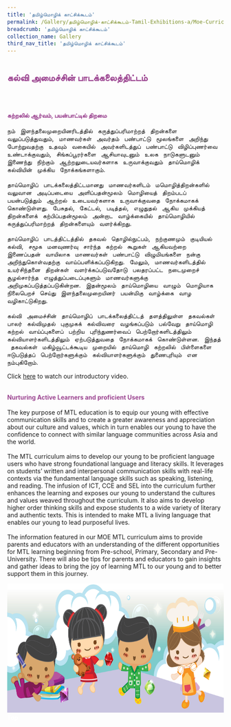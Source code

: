 ```yaml
---
title: 'தமிழ்மொழிக் காட்சிக்கூடம்'
permalink: /Gallery/தமிழ்மொழிக்-காட்சிக்கூடம்-Tamil-Exhibitions-a/Moe-Curriculum/
breadcrumb: 'தமிழ்மொழிக் காட்சிக்கூடம்'
collection_name: Gallery
third_nav_title: 'தமிழ்மொழிக் காட்சிக்கூடம்'
---
```


<h2 style="padding-top:12px;color:#9b4490;">கல்வி அமைச்சின் பாடக்கலைத்திட்டம்</h2>
<html>
<body>
<style>

 .tab img{
   width: 80%;
 }
 .tab table {
   display: none;
}
.tab table:target {
  display: block;
}
.atab label {
    position: relative;
    display: block;
    background: #d14165;
    color: #fff;
    font-weight: 700;
    padding: 10px;
    cursor: pointer;
 }
 .atab label::after {
  content: "+";
  font-size: 22px;
  position: absolute;
  right: 10px;
  top: 7px;
  transition: all 0.4s;
}
.atab input[type=checkbox]:checked + label::after,
.atab input[type=radio]:checked + label::after {
    content: 'x';
    right: 14px;
    top: 7px;
  //transform:rotate(-225deg);
   /* transform: rotate(90deg); */
}
.tab-content {
  overflow: hidden;
  display: none;
  width:100%; 
}
.atab{
  margin-bottom: 5px;
  width:100%;  
}
 
</style>
  
<div style="margin-top:auto;margin-bottom:auto;text-align:center;">
<div class="tab" style="display:none;">
  <a href="#Sch"><div style="display:inline-block; font-family:Calibri (Body);" class="btnClass">学前教育</div></a>
  <a href="/test/TL-PriSch"><div style="display:inline-block; font-family:Calibri (Body);" class="btnClass">小学</div></a>
  <a href="#Sec"><div style="display:inline-block; font-family:Calibri (Body);" class="btnClass">中学</div></a>
  <a href="#PreU"><div style="display:inline-block; font-family:Calibri (Body);" class="btnClass">大学先修班</div></a>
</div>  <br/>
 <div style="margin-top:auto;margin-bottom:auto;text-align:left;">
<h4 style="padding-top:12px;color:#9b4490;">கற்றலில் ஆர்வம், பயன்பாட்டில் திறமை</h4>
 
  <p>
   நம் &nbsp; இளந்தலைமுறையினரிடத்தில் &nbsp; கருத்துப்பரிமாற்றத் &nbsp; திறன்களை &nbsp; வலுப்படுத்துவதும், &nbsp; மாணவர்கள் &nbsp; அவர்தம் &nbsp; பண்பாட்டு &nbsp; மூலங்களை &nbsp; அறிந்து &nbsp; போற்றுவதற்கு &nbsp; உதவும் &nbsp; வகையில் &nbsp; அவர்களிடத்துப் &nbsp; பண்பாட்டு &nbsp; விழிப்புணர்வை &nbsp; உண்டாக்குவதும், &nbsp; சிங்கப்பூரர்களை &nbsp; ஆசியாவுடனும் &nbsp; உலக &nbsp; நாடுகளுடனும் &nbsp; இணைந்து &nbsp; நிற்கும் &nbsp; ஆற்றலுடையவர்களாக &nbsp; உருவாக்குவதும் &nbsp; தாய்மொழிக் &nbsp; கல்வியின் &nbsp; முக்கிய &nbsp; நோக்கங்களாகும். <br/><br/>
   	தாய்மொழிப் &nbsp; பாடக்கலைத்திட்டமானது &nbsp; மாணவர்களிடம் &nbsp; மமொழித்திறன்களில் &nbsp; வலுவான &nbsp; அடிப்படையை &nbsp; அளிப்பதன்மூலம் &nbsp; மொழியைத் &nbsp; திறம்படப் &nbsp; பயன்படுத்தும் &nbsp; ஆற்றல் &nbsp; உடையவர்களாக &nbsp; உருவாக்குவதை &nbsp; நோக்கமாகக் &nbsp; கொண்டுள்ளது. &nbsp; பேசுதல், &nbsp; கேட்டல், &nbsp; படித்தல், &nbsp; எழுதுதல் &nbsp; ஆகிய &nbsp; முக்கியத் &nbsp; திறன்களைக் &nbsp; கற்பிப்பதன்மூலம் &nbsp; அன்றாட &nbsp; வாழ்க்கையில் &nbsp; தாய்மொழியில் &nbsp; கருத்துப்பரிமாற்றத் &nbsp; திறன்களையும் &nbsp; வளர்க்கிறது. <br/><br/>
தாய்மொழிப் &nbsp; பாடத்திட்டத்தில் &nbsp; தகவல் &nbsp; தொழில்நுட்பம், &nbsp; நற்குணமும் &nbsp; குடியியல் &nbsp; கல்வி, &nbsp; சமூக &nbsp; மனவுணர்வு &nbsp; சார்ந்த &nbsp; கற்றல் &nbsp; கூறுகள் &nbsp; ஆகியவற்றை  &nbsp; இணைப்பதன் &nbsp; வாயிலாக &nbsp; மாணவர்கள் &nbsp; பண்பாட்டு &nbsp; விழுமியங்களை &nbsp; நன்கு &nbsp; அறிந்துகொள்வதற்கு &nbsp; வாய்ப்பளிக்கப்படுகிறது. &nbsp; மேலும், &nbsp; மாணவர்களிடத்தில் &nbsp; உயர்சிந்தனை &nbsp; திறன்கள் &nbsp; வளர்க்கப்படுவதோடு &nbsp; பலதரப்பட்ட &nbsp; நடைமுறைச் &nbsp; சூழல்சார்ந்த &nbsp; எழுத்துப்படைப்புகளும் &nbsp; மாணவர்களுக்கு &nbsp; அறிமுகப்படுத்தப்படுகின்றன. &nbsp; இதன்மூலம் &nbsp; தாய்மொழியை &nbsp; வாழும் &nbsp; மொழியாக &nbsp; நிலைபெறச் &nbsp; செய்து &nbsp; இளந்தலைமுறையினர் &nbsp; பயன்மிகு &nbsp; வாழ்க்கை &nbsp; வாழ &nbsp; வழிகாட்டுகிறது.<br/><br/>
   கல்வி &nbsp; அமைச்சின் &nbsp; தாய்மொழிப் &nbsp; பாடக்கலைத்திட்டத் &nbsp; தளத்திலுள்ள &nbsp; தகவல்கள் &nbsp; பாலர் &nbsp; கல்விமுதல் &nbsp; புகுமுகக் &nbsp; கல்விவரை &nbsp; வழங்கப்படும் &nbsp; பல்வேறு &nbsp; தாய்மொழி &nbsp; கற்றல் &nbsp; வாய்ப்புகளைப் &nbsp; பற்றிய &nbsp; புரிந்துணர்வைப் &nbsp; பெற்றோர்களிடத்திலும்  &nbsp; கல்வியாளர்களிடத்திலும் &nbsp; ஏற்படுத்துவதை &nbsp; நோக்கமாகக் &nbsp; கொண்டுள்ளன. &nbsp; இந்தத் &nbsp; தகவல்கள் &nbsp; மகிழ்வூட்டக்கூடிய &nbsp; முறையில் &nbsp; தாய்மொழி &nbsp; கற்றலில் &nbsp; பிள்ளைகளை &nbsp; ஈடுபடுத்தப் &nbsp; பெற்றோர்களுக்கும் &nbsp; கல்வியாளர்களுக்கும் &nbsp; துணைபுரியும் &nbsp; என &nbsp; நம்புகிறோம்.
 <br/>
  </p>
  <p> Click <a href="https://www.youtube.com/watch?v=EM-LEspu5uY" target="_blank">here</a> to watch our introductory video.<br/>

  <h4 style="padding-top:12px;color:#9b4490;">Nurturing Active Learners and proficient Users </h4>
  <p>
 The key purpose of MTL education is to equip our young with effective communication skills and to create a greater awareness and appreciation about our culture and values, which in turn enables  our young  to have the confidence to connect with similar language communities across Asia and the world.<br/><br/>
 The MTL curriculum aims to develop our young to be proficient language users who have strong foundational language and literacy skills. It leverages on students’ written and interpersonal communication skills with real-life contexts via the fundamental language skills such as speaking, listening, and reading. The infusion of ICT, CCE and SEL into the curriculum further enhances the learning and exposes our young to understand the cultures and values weaved throughout the curriculum.    It also aims to develop higher order thinking skills and expose students to a wide variety of literary and authentic texts. This is intended to make MTL a living language that enables our young to lead purposeful lives.<br/><br/>
 The information featured in our MOE MTL curriculum aims to provide parents and educators with an understanding of the different opportunities for MTL learning beginning from Pre-school, Primary, Secondary and Pre-University. There will also be tips for parents and educators to gain insights and gather ideas to bring the joy of learning MTL to our young and to better support them in this journey.<br/>
</p>

<div class="image">
  <img src="images/New_footer.jpg" class="Image" width="1000" height="300"></div>

<div class="btntop"><a href="#top" style="text-decoration:none;"><span style="color:white"><b>Top</b></span></a></div>

